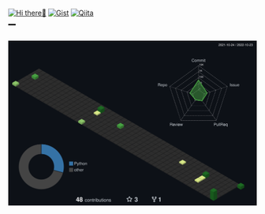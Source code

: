 <br>
<!---Hi There--->
<!---SNS--->
<a href="https://github.com/nockn" target="_self"><img src="https://img.shields.io/badge/Hi-There-89e051.svg?longCache=true?style=flat" alt="Hi there👋"></a>
<a href="https://gist.github.com/nockn" target="_blank"><img src="https://img.shields.io/badge/GithubGist-nockn-a9a9a9.svg?longCache=true?style=flat" alt="Gist"></a>
<a href="https://qiita.com/nockn" target="_blank"><img src="https://img.shields.io/badge/Qiita-nockn-55C550.svg?longCache=true?style=flat" alt="Qiita"></a>
<br>

<!---toUse--->
<!--
<a href="https://streamlit.io" target="_blank"><img src="https://img.shields.io/badge/Tools-Streamlit-2bbc8a.svg?longCache=true?style=flat&logo=streamlit&logoColor=white" alt="Streamlit"></a>
<br>
-->
<!---contribute--->
<hr align="center" width="3%" style="height:3px;">
<br>
<img src="./profile-3d-contrib/profile-custom-evergreen.svg" class="svg">

